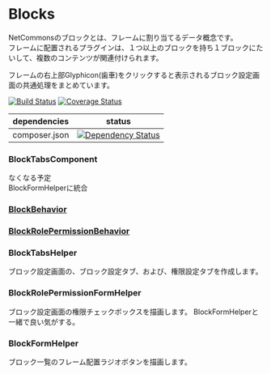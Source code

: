 Blocks
==============
NetCommonsのブロックとは、フレームに割り当てるデータ概念です。<br>
フレームに配置されるプラグインは、１つ以上のブロックを持ち１ブロックにたいして、複数のコンテンツが関連付けられます。<br>

フレームの右上部Glyphicon(歯車)をクリックすると表示されるブロック設定画面の共通処理をまとめています。

[![Build Status](https://api.travis-ci.org/NetCommons3/Blocks.png?branch=master)](https://travis-ci.org/NetCommons3/Blocks)
[![Coverage Status](https://coveralls.io/repos/NetCommons3/Blocks/badge.png?branch=master)](https://coveralls.io/r/NetCommons3/Blocks?branch=master)

| dependencies  | status |
| ------------- | ------ |
| composer.json | [![Dependency Status](https://www.versioneye.com/user/projects/543b99c1b2a9c5db88000385/badge.png)](https://www.versioneye.com/user/projects/543b99c1b2a9c5db88000385) |


### BlockTabsComponent
なくなる予定<br>
BlockFormHelperに統合

### [BlockBehavior](https://github.com/NetCommons3/NetCommons3Docs/blob/master/phpdocMd/Blocks/BlockBehavior.md#blockbehavior)

### [BlockRolePermissionBehavior](https://github.com/NetCommons3/NetCommons3Docs/blob/master/phpdocMd/Blocks/BlockRolePermissionBehavior.md#blockrolepermissionbehavior)

### BlockTabsHelper
ブロック設定画面の、ブロック設定タブ、および、権限設定タブを作成します。

### BlockRolePermissionFormHelper
ブロック設定画面の権限チェックボックスを描画します。
BlockFormHelperと一緒で良い気がする。

### BlockFormHelper
ブロック一覧のフレーム配置ラジオボタンを描画します。


